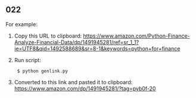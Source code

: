 ## 022

For example: 

1. Copy this URL to clipboard: https://www.amazon.com/Python-Finance-Analyze-Financial-Data/dp/1491945281/ref=sr_1_1?ie=UTF8&qid=1492588689&sr=8-1&keywords=python+for+finance 

2. Run script: 

		$ python genlink.py

3. Converted to this link and pasted it to clipboard: https://www.amazon.com/dp/1491945281/?tag=pyb0f-20
